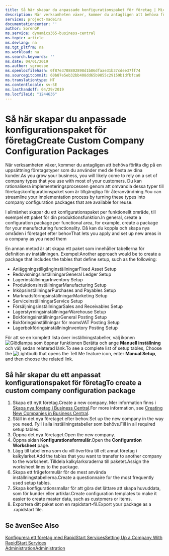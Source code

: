 ```yaml
---
title: Så här skapar du anpassade konfigurationspaket för företag | Microsoft Docs
description: När verksamheten växer, kommer du antagligen att behöva förlita dig på en uppsättning företagstyper som du använder med de flesta av dina kunder. Du kan rationalisera implementeringsprocessen genom att omvandla dessa typer till företagskonfigurationspaket som är tillgängliga för återanvändning.
services: project-madeira
documentationcenter: ''
author: SorenGP
ms.service: dynamics365-business-central
ms.topic: article
ms.devlang: na
ms.tgt_pltfrm: na
ms.workload: na
ms.search.keywords: ''
ms.date: 04/01/2019
ms.author: sgroespe
ms.openlocfilehash: 0f87e3708802898d1b86dfaae31b37cdee37ff74
ms.sourcegitcommit: 60b87e5eb32bb408dd65b9855c29159b1dfbfca8
ms.translationtype: HT
ms.contentlocale: sv-SE
ms.lasthandoff: 04/29/2019
ms.locfileid: "1244636"
---
```

# <a name="create-custom-company-configuration-packages"></a><span data-ttu-id="43700-104">Så här skapar du anpassade konfigurationspaket för företag</span><span class="sxs-lookup"><span data-stu-id="43700-104">Create Custom Company Configuration Packages</span></span>
<span data-ttu-id="43700-105">När verksamheten växer, kommer du antagligen att behöva förlita dig på en uppsättning företagstyper som du använder med de flesta av dina kunder.</span><span class="sxs-lookup"><span data-stu-id="43700-105">As you grow your business, you will likely come to rely on a set of company types that you use with most of your customers.</span></span> <span data-ttu-id="43700-106">Du kan rationalisera implementeringsprocessen genom att omvandla dessa typer till företagskonfigurationspaket som är tillgängliga för återanvändning.</span><span class="sxs-lookup"><span data-stu-id="43700-106">You can streamline your implementation process by turning these types into company configuration packages that are available for reuse.</span></span>  

<span data-ttu-id="43700-107">I allmänhet skapar du ett konfigurationspaket per funktionellt område, till exempel ett paket för din produktionsfunktion.</span><span class="sxs-lookup"><span data-stu-id="43700-107">In general, create a configuration package per functional area, for example, create a package for your manufacturing functionality.</span></span> <span data-ttu-id="43700-108">Då kan du koppla och skapa nya områden i företaget efter behov</span><span class="sxs-lookup"><span data-stu-id="43700-108">That lets you apply and set up new areas in a company as you need them</span></span>  

<span data-ttu-id="43700-109">En annan metod är att skapa ett paket som innehåller tabellerna för definition av inställningen. Exempel:</span><span class="sxs-lookup"><span data-stu-id="43700-109">Another approach would be to create a package that includes the tables that define setup, such as the following:</span></span>  

-   <span data-ttu-id="43700-110">Anläggningstillgånginställningar</span><span class="sxs-lookup"><span data-stu-id="43700-110">Fixed Asset Setup</span></span>  
-   <span data-ttu-id="43700-111">Redovisningsinställningar</span><span class="sxs-lookup"><span data-stu-id="43700-111">General Ledger Setup</span></span>  
-   <span data-ttu-id="43700-112">Lagerinställningar</span><span class="sxs-lookup"><span data-stu-id="43700-112">Inventory Setup</span></span>  
-   <span data-ttu-id="43700-113">Produktionsinställningar</span><span class="sxs-lookup"><span data-stu-id="43700-113">Manufacturing Setup</span></span>  
-   <span data-ttu-id="43700-114">Inköpsinställningar</span><span class="sxs-lookup"><span data-stu-id="43700-114">Purchases and Payables Setup</span></span>  
-   <span data-ttu-id="43700-115">Marknadsföringsinställningar</span><span class="sxs-lookup"><span data-stu-id="43700-115">Marketing Setup</span></span>  
-   <span data-ttu-id="43700-116">Serviceinställningar</span><span class="sxs-lookup"><span data-stu-id="43700-116">Service Setup</span></span>  
-   <span data-ttu-id="43700-117">Försäljningsinställningar</span><span class="sxs-lookup"><span data-stu-id="43700-117">Sales and Receivables Setup</span></span>  
-   <span data-ttu-id="43700-118">Lagerstyrningsinställningar</span><span class="sxs-lookup"><span data-stu-id="43700-118">Warehouse Setup</span></span>  
-   <span data-ttu-id="43700-119">Bokföringsinställningar</span><span class="sxs-lookup"><span data-stu-id="43700-119">General Posting Setup</span></span>  
-   <span data-ttu-id="43700-120">Bokföringsinställningar för moms</span><span class="sxs-lookup"><span data-stu-id="43700-120">VAT Posting Setup</span></span>  
-   <span data-ttu-id="43700-121">Lagerbokföringsinställning</span><span class="sxs-lookup"><span data-stu-id="43700-121">Inventory Posting Setup</span></span>  

<span data-ttu-id="43700-122">För att se en komplett lista över inställningstabeller, välj ikonen ![Glödlampa som öppnar funktionen Berätta](media/ui-search/search_small.png "Berätta vad du vill göra") och ange **Manuell inställning** och välj sedan relaterad länk.</span><span class="sxs-lookup"><span data-stu-id="43700-122">To see a complete list of setup tables, Choose the ![Lightbulb that opens the Tell Me feature](media/ui-search/search_small.png "Tell me what you want to do") icon, enter **Manual Setup**, and then choose the related link.</span></span>  

## <a name="to-create-a-custom-company-configuration-package"></a><span data-ttu-id="43700-123">Så här skapar du ett anpassat konfigurationspaket för företag</span><span class="sxs-lookup"><span data-stu-id="43700-123">To create a custom company configuration package</span></span>  
1.  <span data-ttu-id="43700-124">Skapa ett nytt företag.</span><span class="sxs-lookup"><span data-stu-id="43700-124">Create a new company.</span></span> <span data-ttu-id="43700-125">Mer information finns i [Skapa nya företag i Business Central](about-new-company.md).</span><span class="sxs-lookup"><span data-stu-id="43700-125">For more information, see [Creating New Companies in Business Central](about-new-company.md).</span></span>  
3.  <span data-ttu-id="43700-126">Ställ in det nya företaget efter behov.</span><span class="sxs-lookup"><span data-stu-id="43700-126">Set up the new company in the way you need.</span></span> <span data-ttu-id="43700-127">Fyll i alla inställningstabeller som behövs.</span><span class="sxs-lookup"><span data-stu-id="43700-127">Fill in all required setup tables.</span></span>  
4.  <span data-ttu-id="43700-128">Öppna det nya företaget.</span><span class="sxs-lookup"><span data-stu-id="43700-128">Open the new company.</span></span>
5. <span data-ttu-id="43700-129">Öppna sidan **Konfigurationsformulär**.</span><span class="sxs-lookup"><span data-stu-id="43700-129">Open the **Configuration Worksheet** page.</span></span>  
6.  <span data-ttu-id="43700-130">Lägg till tabellerna som du vill överföra till ett annat företag i kalkylarket.</span><span class="sxs-lookup"><span data-stu-id="43700-130">Add the tables that you want to transfer to another company to the worksheet.</span></span> <span data-ttu-id="43700-131">Tilldela kalkylarksraderna till paketet.</span><span class="sxs-lookup"><span data-stu-id="43700-131">Assign the worksheet lines to the package.</span></span>  
7.  <span data-ttu-id="43700-132">Skapa ett frågeformulär för de mest använda inställningstabellerna.</span><span class="sxs-lookup"><span data-stu-id="43700-132">Create a questionnaire for the most frequently used setup tables.</span></span>  
8.  <span data-ttu-id="43700-133">Skapa konfigurationsmallar för att göra det lättare att skapa huvuddata, som för kunder eller artiklar.</span><span class="sxs-lookup"><span data-stu-id="43700-133">Create configuration templates to make it easier to create master data, such as customers or items.</span></span>  
9.  <span data-ttu-id="43700-134">Exportera ditt paket som en rapidstart-fil.</span><span class="sxs-lookup"><span data-stu-id="43700-134">Export your package as a .rapidstart file.</span></span>  

## <a name="see-also"></a><span data-ttu-id="43700-135">Se även</span><span class="sxs-lookup"><span data-stu-id="43700-135">See Also</span></span>  
[<span data-ttu-id="43700-136">Konfigurera ett företag med RapidStart Services</span><span class="sxs-lookup"><span data-stu-id="43700-136">Setting Up a Company With RapidStart Services</span></span>](admin-set-up-a-company-with-rapidstart.md)  
[<span data-ttu-id="43700-137">Administration</span><span class="sxs-lookup"><span data-stu-id="43700-137">Administration</span></span>](admin-setup-and-administration.md)
